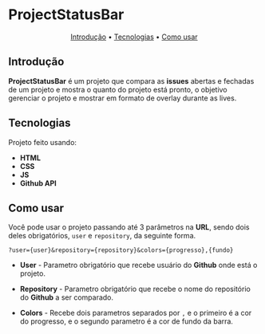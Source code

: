# ProjectStatusBar

<p align="center">
  <a href="#introducao">Introdução</a> •
  <a href="#tecnologias">Tecnologias</a> •
  <a href="#como-usar">Como usar</a>
</p>


## Introdução
**ProjectStatusBar** é um projeto que compara as **issues** abertas e fechadas de um projeto e mostra o quanto do projeto está pronto, o objetivo gerenciar o projeto e mostrar em formato de overlay durante as lives.

## Tecnologias
Projeto feito usando:

- **HTML**
- **CSS**
- **JS**
- **Github API**

## Como usar
Você pode usar o projeto passando até 3 parâmetros na **URL**, sendo dois deles obrigatórios, `user` e `repository`, da seguinte forma.

```
?user={user}&repository={repository}&colors={progresso},{fundo}
```

- **User** - Parametro obrigatório que recebe usuário do **Github** onde está o projeto.

- **Repository** - Parametro obrigatório que recebe o nome do repositório do **Github** a ser comparado.

- **Colors** - Recebe dois parametros separados por `,` e o primeiro é a cor do progresso, e o segundo parametro é a cor de fundo da barra.